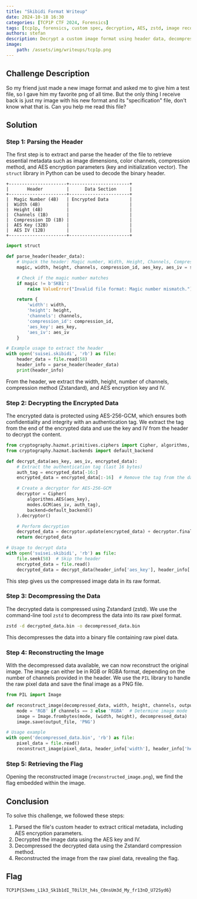 ```yaml
---
title: "Skibidi Format Writeup"
date: 2024-10-18 16:30
categories: [TCP1P CTF 2024, Forensics]
tags: [tcp1p, forensics, custom spec, decryption, AES, zstd, image reconstruction]
authors: stefan
description: Decrypt a custom image format using header data, decompress the image data, and reconstruct it to find the flag hidden within.
image:
    path: /assets/img/writeups/tcp1p.png
---
```


## Challenge Description

So my friend just made a new image format and asked me to give him a test file, so I gave him my favorite png of all time. But the only thing I receive back is just my image with his new format and its "specification" file, don't know what that is. Can you help me read this file?


## Solution

### Step 1: Parsing the Header

The first step is to extract and parse the header of the file to retrieve essential metadata such as image dimensions, color channels, compression method, and AES encryption parameters (key and initialization vector). The `struct` library in Python can be used to decode the binary header.

```
+----------------------+-----------------------+
|       Header         |      Data Section     |
+----------------------+-----------------------+
|  Magic Number (4B)   | Encrypted Data        |
|  Width (4B)          |                       |
|  Height (4B)         |                       |
|  Channels (1B)       |                       |
|  Compression ID (1B) |                       |
|  AES Key (32B)       |                       |
|  AES IV (12B)        |                       |
+----------------------+-----------------------+
```

```python
import struct

def parse_header(header_data):
    # Unpack the header: Magic number, Width, Height, Channels, Compression ID, AES Key, AES IV
    magic, width, height, channels, compression_id, aes_key, aes_iv = struct.unpack('<4sIIbB32s12s', header_data)

    # Check if the magic number matches
    if magic != b'SKB1':
        raise ValueError("Invalid file format: Magic number mismatch.")

    return {
        'width': width,
        'height': height,
        'channels': channels,
        'compression_id': compression_id,
        'aes_key': aes_key,
        'aes_iv': aes_iv
    }

# Example usage to extract the header
with open('suisei.skibidi', 'rb') as file:
    header_data = file.read(58)
    header_info = parse_header(header_data)
    print(header_info)
```

From the header, we extract the width, height, number of channels, compression method (Zstandard), and AES encryption key and IV.

### Step 2: Decrypting the Encrypted Data

The encrypted data is protected using AES-256-GCM, which ensures both confidentiality and integrity with an authentication tag. We extract the tag from the end of the encrypted data and use the key and IV from the header to decrypt the content.

```python
from cryptography.hazmat.primitives.ciphers import Cipher, algorithms, modes
from cryptography.hazmat.backends import default_backend

def decrypt_data(aes_key, aes_iv, encrypted_data):
    # Extract the authentication tag (last 16 bytes)
    auth_tag = encrypted_data[-16:]
    encrypted_data = encrypted_data[:-16]  # Remove the tag from the data

    # Create a decryptor for AES-256-GCM
    decryptor = Cipher(
        algorithms.AES(aes_key),
        modes.GCM(aes_iv, auth_tag),
        backend=default_backend()
    ).decryptor()

    # Perform decryption
    decrypted_data = decryptor.update(encrypted_data) + decryptor.finalize()
    return decrypted_data

# Usage to decrypt data
with open('suisei.skibidi', 'rb') as file:
    file.seek(58)  # Skip the header
    encrypted_data = file.read()
    decrypted_data = decrypt_data(header_info['aes_key'], header_info['aes_iv'], encrypted_data)
```

This step gives us the compressed image data in its raw format.

### Step 3: Decompressing the Data

The decrypted data is compressed using Zstandard (zstd). We use the command-line tool `zstd` to decompress the data into its raw pixel format.

```bash
zstd -d decrypted_data.bin -o decompressed_data.bin
```

This decompresses the data into a binary file containing raw pixel data.

### Step 4: Reconstructing the Image

With the decompressed data available, we can now reconstruct the original image. The image can either be in RGB or RGBA format, depending on the number of channels provided in the header. We use the `PIL` library to handle the raw pixel data and save the final image as a PNG file.

```python
from PIL import Image

def reconstruct_image(decompressed_data, width, height, channels, output_file):
    mode = 'RGB' if channels == 3 else 'RGBA'  # Determine image mode
    image = Image.frombytes(mode, (width, height), decompressed_data)
    image.save(output_file, 'PNG')

# Usage example
with open('decompressed_data.bin', 'rb') as file:
    pixel_data = file.read()
    reconstruct_image(pixel_data, header_info['width'], header_info['height'], header_info['channels'], 'reconstructed_image.png')
```

### Step 5: Retrieving the Flag

Opening the reconstructed image (`reconstructed_image.png`), we find the flag embedded within the image.

## Conclusion

To solve this challenge, we followed these steps:
1. Parsed the file's custom header to extract critical metadata, including AES encryption parameters.
2. Decrypted the image data using the AES key and IV.
3. Decompressed the decrypted data using the Zstandard compression method.
4. Reconstructed the image from the raw pixel data, revealing the flag.

## Flag
`TCP1P{S3ems_L1k3_Sk1b1dI_T0il3t_h4s_C0nsUm3d_My_fr13nD_U72Syd6}`
